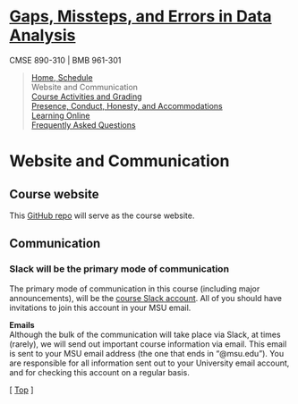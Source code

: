 # [Gaps, Missteps, and Errors in Data Analysis](https://github.com/krishnanlab/teaching/edit/master/2021-fall_statgaps)
CMSE 890-310 | BMB 961-301

>[Home, Schedule](https://github.com/krishnanlab/teaching/edit/master/2021-fall_statgaps/README.md)  
>Website and Communication  
>[Course Activities and Grading](https://github.com/krishnanlab/teaching/blob/master/2021-fall_statgaps/course-activities-grading.md)  
>[Presence, Conduct, Honesty, and Accommodations](https://github.com/krishnanlab/teaching/blob/master/2021-fall_statgaps/policies.md)  
>[Learning Online](https://github.com/krishnanlab/teaching/blob/master/2021-fall_statgaps/learning-online.md)  
>[Frequently Asked Questions](https://github.com/krishnanlab/teaching/tree/master/2021-fall_statgaps/frequently-asked-questions.md)


# Website and Communication

## Course website
This [GitHub repo](https://github.com/krishnanlab/teaching/edit/master/2021-fall_statgaps) will serve as the course website.  

## Communication
### Slack will be the primary mode of communication
The primary mode of communication in this course (including major announcements), will be the [course Slack account](https://statgaps2021.slack.com). All of you should have invitations to join this account in your MSU email.  

**Emails**  
Although the bulk of the communication will take place via Slack, at times (rarely), we will send out important course information via email. This email is sent to your MSU email address (the one that ends in “@msu.edu”). You are responsible for all information sent out to your University email account, and for checking this account on a regular basis.

\[ [Top](https://github.com/krishnanlab/teaching/blob/master/2021-fall_statgaps/README.md#gaps-missteps-and-errors-in-data-analysis) ]

